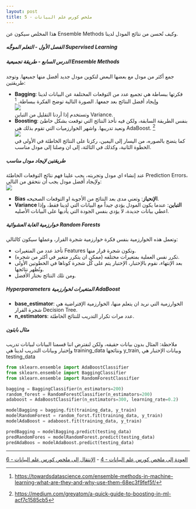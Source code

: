 ```yaml
---  
layout: post
title: ملخص كورس علم البيانات - 5
---  
```


هذا المخلص سيكون عن Ensemble Methods وكيف تُحسن من نتائج المودل لدينا.   
  
  


##### الفصل الأول - التعلم الموجَّه Supervised Learning  
##### الدرس السابع - طريقة تجميعية Ensemble Methods  
جمع أكثر من مودل مع بعضها البعض لتكوين مودل جديد أفضل منها جميعها. وتوجد طريقتين:  
* **Bagging**: فكرتها ببساطة هي تجميع عدد من التوقعات المختلفة عن البيانات لدينا وإيجاد أفضل النتائج بعد جمعها. الصورة التالية توضح الفكرة ببساطة. [^1]  
![](https://alioh.github.io/images/2019-3-19/1.png)  
وتستخدم إذا أردنا التقليل من التباين Variance.  
* **Boosting**: بنفس الطريقة السابقة، ولكن فيه نأخذ النتائج التي توقعت بشكل خاطئ ونعيد تدريبها. واشهر الخوارزميات التي تقوم بذلك هي AdaBoost. [^2]  
![](https://alioh.github.io/images/2019-3-19/3.png)  
كما يتضح بالصوره، من اليسار إلى اليمين، ركزنا على النتائج الخاطئة في الأولى في الخطوة الثانية، وكذلك في الثالثة، إلى ان وصلنا إلى مودل مناسب.  

##### طريقتين لإيجاد مودل مناسب  
عند إنشاء اي مودل وتجربته، يجب علينا فهم نتائج التوقعات الخاطئة Prediction Errors، ولإيجاد أفضل مودل يجب أن نتحقق من التالي:  
![](https://alioh.github.io/images/2019-3-19/2.png)  
* **Bias الإنحياز**: وتعني مدى بعد النتائج من الأجوبة او التوقعات الصحيحه.  
* **Variance التباين**: عندما يكون المودل يؤدي جيداً مع البيانات التي لدينا فقط، وإذا اعطي بيانات جديدة، لا يؤدي بنفس الجودة التي يأديها على البيانات الأصليه.  

##### خوارزمية الغابة العشوائية Random Forests  
وتعمل هذه الخوارزمية بنفس فكرة خوارزمية شجرة القرار، وعملها سيكون كالتالي:  
- تأخذ عدد من المتغيرات Features وتكون شجرة قرار منها.  
- تكرر نفس العملية بمتغيرات مختلفه (ممكن ان يتكرر متغير في أكثر من شجره).  
- بعد الإنتهاء، نقوم بالإختبار، الإختبار يتم على كُل شجرة كوناها في الخطوتين الأولى ونُظهر نتائجها.  
- ومن تلك النتائج نختار الأفضل.  

##### Hyperparameters المتغيرات لخوارزمية AdaBoost  
* **base_estimator**: الخوارزمية التي نريد ان يتعلم منها، الخوارزمية الإفتراضية هي شجرة القرار Decision Tree.  
* **n_estimators**: عدد مرات تكرار التدريب للنتائج الخاطئة.  


##### مثال بايثون  
ملاحظة: المثال بدون بيانات حقيقه، ولكن لنفترض اننا قسمنا البيانات لبيانات تدريب وإختبار وبيانات التدريب لدينا هي training_data ونتائجها y_train, وبيانات الإختبار هي testing_data  

```python
from sklearn.ensemble import AdaBoostClassifier
from sklearn.ensemble import BaggingClassifier
from sklearn.ensemble import RandomForestClassifier

bagging = BaggingClassifier(n_estimators=200)
random_forest = RandomForestClassifier(n_estimators=200)
adaboost = AdaBoostClassifier(n_estimators=300, learning_rate=0.2)

modelBagging = bagging.fit(training_data, y_train)
modelRandomForest = random_forst.fit(training_data, y_train)
modelAdaBoost = adaboost.fit(training_data, y_train)

predBagging = modelBagging.predict(testing_data)
predRandomFores = modelRandomForest.predict(testing_data)
predAdaBoos = modelAdaBoost.predict(testing_data)
```

-----
[العودة إلى ملخص كورس علم البيانات - 4](https://alioh.github.io/DSND-Notes-4/)   -   [الإنتقال إلى ملخص كورس علم البيانات - 6](https://alioh.github.io/DSND-Notes-6)  
  
  
[^1]: <https://towardsdatascience.com/ensemble-methods-in-machine-learning-what-are-they-and-why-use-them-68ec3f9fef5f/>
[^2]: <https://medium.com/greyatom/a-quick-guide-to-boosting-in-ml-acf7c1585cb5>
[^3]: <https://www.kdnuggets.com/2016/06/select-support-vector-machine-kernels.html>
[^4]: <https://towardsdatascience.com/support-vector-machines-svm-c9ef22815589>
